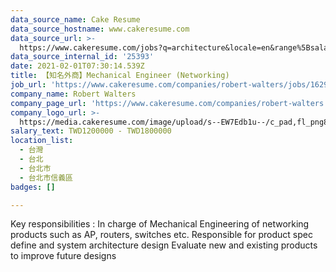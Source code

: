 ```yaml
---
data_source_name: Cake Resume
data_source_hostname: www.cakeresume.com
data_source_url: >-
  https://www.cakeresume.com/jobs?q=architecture&locale=en&range%5Bsalary_range%5D%5Bmin%5D=1000000&page=4
data_source_internal_id: '25393'
date: 2021-02-01T07:30:14.539Z
title: 【知名外商】Mechanical Engineer (Networking)
job_url: 'https://www.cakeresume.com/companies/robert-walters/jobs/1629e3'
company_name: Robert Walters
company_page_url: 'https://www.cakeresume.com/companies/robert-walters'
company_logo_url: >-
  https://media.cakeresume.com/image/upload/s--EW7Edb1u--/c_pad,fl_png8,h_200,w_200/v1600053194/xc6aglyvacjd8nwbof70.png
salary_text: TWD1200000 - TWD1800000
location_list:
  - 台灣
  - 台北
  - 台北市
  - 台北市信義區
badges: []

---
```


Key responsibilities : In charge of Mechanical Engineering of networking products such as AP, routers, switches etc. Responsible for product spec define and system architecture design Evaluate new and existing products to improve future designs